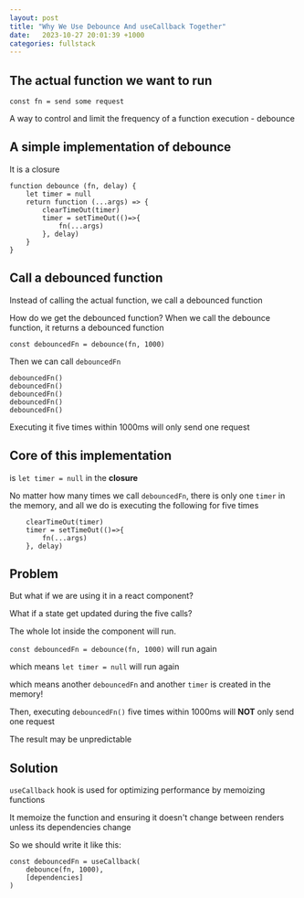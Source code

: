```yaml
---
layout: post
title: "Why We Use Debounce And useCallback Together"
date:   2023-10-27 20:01:39 +1000
categories: fullstack
---
```



## The actual function we want to run

```
const fn = send some request
```
A way to control and limit the frequency of a function execution - debounce 


## A simple implementation of debounce

It is a closure

```
function debounce (fn, delay) {
    let timer = null
    return function (...args) => {
        clearTimeOut(timer)
        timer = setTimeOut(()=>{
            fn(...args)
        }, delay)
    }
}
```


## Call a debounced function

Instead of calling the actual function, we call a debounced function

How do we get the debounced function?
When we call the debounce function, it returns a debounced function

```
const debouncedFn = debounce(fn, 1000)
```
Then we can call `debouncedFn`

```
debouncedFn()
debouncedFn()
debouncedFn()
debouncedFn()
debouncedFn()
```

Executing it five times within 1000ms will only send one request


## Core of this implementation

is `let timer = null` in the **closure**

No matter how many times we call `debouncedFn`, there is only one `timer` in the memory,
and all we do is executing the following for five times
```
    clearTimeOut(timer)
    timer = setTimeOut(()=>{
        fn(...args)
    }, delay)
```


## Problem

But what if we are using it in a react component?

What if a state get updated during the five calls?

The whole lot inside the component will run.


`const debouncedFn = debounce(fn, 1000)` will run again

which means `let timer = null` will run again

which means another `debouncedFn` and another `timer` is created in the memory!

Then, executing `debouncedFn()` five times within 1000ms will **NOT** only send one request

The result may be unpredictable


## Solution

`useCallback` hook is used for optimizing performance by memoizing functions

It memoize the function and ensuring it doesn't change between renders unless its dependencies change

So we should write it like this:

```
const debouncedFn = useCallback(
    debounce(fn, 1000),
    [dependencies]
)
```

